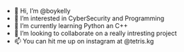 - 👋 Hi, I’m @boykelly
- 👀 I’m interested in CyberSecurity and Programming 
- 🌱 I’m currently learning Python an C++
- 💞️ I’m looking to collaborate on a really intresting project
- 📫 You can hit me up on instagram at @tetris.kg

<!---
boykelly/boykelly is a ✨ special ✨ repository because its `README.md` (this file) appears on your GitHub profile.
You can click the Preview link to take a look at your changes.
--->

